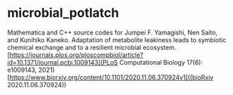 # microbial_potlatch
Mathematica and C++ source codes for 
Jumpei F. Yamagishi, Nen Saito, and Kunihiko Kaneko.
Adaptation of metabolite leakiness leads to symbiotic chemical exchange and to a resilient microbial ecosystem. 
[https://journals.plos.org/ploscompbiol/article?id=10.1371/journal.pcbi.1009143](PLoS Computational Biology 17(6): e1009143, 2021) [https://www.biorxiv.org/content/10.1101/2020.11.06.370924v1]((bioRxiv 2020.11.06.370924))

